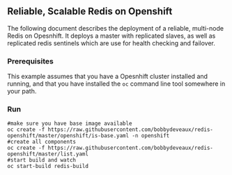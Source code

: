 ## Reliable, Scalable Redis on Openshift

The following document describes the deployment of a reliable, multi-node Redis on Opesnhift.  It deploys a master with replicated slaves, as well as replicated redis sentinels which are use for health checking and failover.

### Prerequisites

This example assumes that you have a Opesnhift cluster installed and running, and that you have installed the ```oc``` command line tool somewhere in your path.


### Run 

    #make sure you have base image available
    oc create -f https://raw.githubusercontent.com/bobbydeveaux/redis-openshift/master/openshift/is-base.yaml -n openshift
    #create all components
    oc create -f https://raw.githubusercontent.com/bobbydeveaux/redis-openshift/master/list.yaml
    #start build and watch 
    oc start-build redis-build
